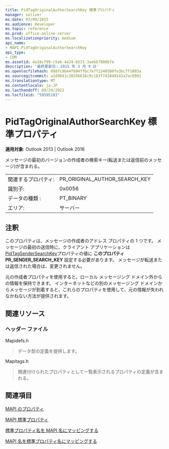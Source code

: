 ```yaml
---
title: PidTagOriginalAuthorSearchKey 標準プロパティ
manager: soliver
ms.date: 03/09/2015
ms.audience: Developer
ms.topic: reference
ms.prod: office-online-server
ms.localizationpriority: medium
api_name:
- MAPI.PidTagOriginalAuthorSearchKey
api_type:
- COM
ms.assetid: 4a10cf99-c5e6-4a24-b531-3aebb7800bfe
description: '最終更新日: 2015 年 3 月 9 日'
ms.openlocfilehash: 098fc9b44f694ffbc7e7f2240500fe3bc7f1093a
ms.sourcegitcommit: a1d9041c20256616c9c183f7d1049142a7ac6991
ms.translationtype: MT
ms.contentlocale: ja-JP
ms.lasthandoff: 09/24/2021
ms.locfileid: "59595183"
---
```

# <a name="pidtagoriginalauthorsearchkey-canonical-property"></a>PidTagOriginalAuthorSearchKey 標準プロパティ

  
  
**適用対象**: Outlook 2013 | Outlook 2016 
  
メッセージの最初のバージョンの作成者の検索キー(転送または返信前のメッセージ)が含まれる。
  
|||
|:-----|:-----|
|関連するプロパティ:  <br/> |PR_ORIGINAL_AUTHOR_SEARCH_KEY  <br/> |
|識別子:  <br/> |0x0056  <br/> |
|データの種類 :   <br/> |PT_BINARY  <br/> |
|エリア:  <br/> |サーバー  <br/> |
   
## <a name="remarks"></a>注釈

このプロパティは、メッセージの作成者のアドレス プロパティの 1 つです。 メッセージの最初の送信時に、クライアント アプリケーションは [PidTagSenderSearchKey](pidtagsendersearchkey-canonical-property.md)プロパティの値に **このプロパティPR_SENDER_SEARCH_KEY** 設定する必要があります。 メッセージが転送または返信された場合は、変更されません。 
  
元の作成者プロパティを使用すると、ローカル メッセージング ドメイン外からの情報を保持できます。 インターネットなどの別のメッセージング ドメインからメッセージが到着すると、これらのプロパティを使用して、元の情報が失われなかねない方法が提供されます。
  
## <a name="related-resources"></a>関連リソース

### <a name="header-files"></a>ヘッダー ファイル

Mapidefs.h
  
> データ型の定義を提供します。
    
Mapitags.h
  
> 関連付けられたプロパティとして一覧表示されるプロパティの定義が含まれる。
    
## <a name="see-also"></a>関連項目



[MAPI のプロパティ](mapi-properties.md)
  
[MAPI 標準プロパティ](mapi-canonical-properties.md)
  
[標準プロパティ名を MAPI 名にマッピングする](mapping-canonical-property-names-to-mapi-names.md)
  
[MAPI 名を標準プロパティ名にマッピングする](mapping-mapi-names-to-canonical-property-names.md)

